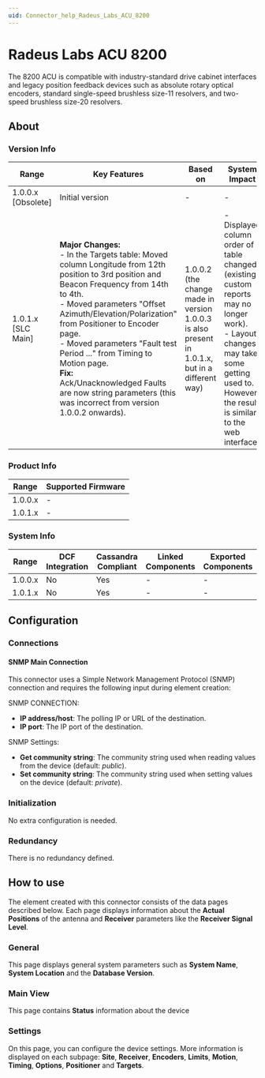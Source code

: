 ```yaml
---
uid: Connector_help_Radeus_Labs_ACU_8200
---
```


# Radeus Labs ACU 8200

The 8200 ACU is compatible with industry-standard drive cabinet interfaces and legacy position feedback devices such as absolute rotary optical encoders, standard single-speed brushless size-11 resolvers, and two-speed brushless size-20 resolvers.

## About

### Version Info

| Range | Key Features | Based on | System Impact |
|--|--|--|--|
| 1.0.0.x [Obsolete] | Initial version | - | - |
| 1.0.1.x [SLC Main] | **Major Changes:** <br>- In the Targets table: Moved column Longitude from 12th position to 3rd position and Beacon Frequency from 14th to 4th. <br>- Moved parameters "Offset Azimuth/Elevation/Polarization" from Positioner to Encoder page. <br>- Moved parameters "Fault test Period ..." from Timing to Motion page. <br>**Fix:** <br>Ack/Unacknowledged Faults are now string parameters (this was incorrect from version 1.0.0.2 onwards). | 1.0.0.2 (the change made in version 1.0.0.3 is also present in 1.0.1.x, but in a different way) | - Displayed column order of table changed (existing custom reports may no longer work). <br>- Layout changes may take some getting used to. However, the result is similar to the web interface. |

### Product Info

| Range     | Supported Firmware     |
|-----------|------------------------|
| 1.0.0.x   | -                      |
| 1.0.1.x   | -                      |

### System Info

| Range     | DCF Integration     | Cassandra Compliant     | Linked Components     | Exported Components     |
|-----------|---------------------|-------------------------|-----------------------|-------------------------|
| 1.0.0.x   | No                  | Yes                     | -                     | -                       |
| 1.0.1.x   | No                  | Yes                     | -                     | -                       |

## Configuration

### Connections

#### SNMP Main Connection

This connector uses a Simple Network Management Protocol (SNMP) connection and requires the following input during element creation:

SNMP CONNECTION:

- **IP address/host**: The polling IP or URL of the destination.
- **IP port**: The IP port of the destination.

SNMP Settings:

- **Get community string**: The community string used when reading values from the device (default: *public*).
- **Set community string**: The community string used when setting values on the device (default: *private*).

### Initialization

No extra configuration is needed.

### Redundancy

There is no redundancy defined.

## How to use

The element created with this connector consists of the data pages described below. Each page displays information about the **Actual Positions** of the antenna and **Receiver** parameters like the **Receiver Signal Level**.

### General

This page displays general system parameters such as **System Name**, **System Location** and the **Database Version**.

### Main View

This page contains **Status** information about the device

### Settings

On this page, you can configure the device settings. More information is displayed on each subpage: **Site**, **Receiver**, **Encoders**, **Limits**, **Motion**, **Timing**, **Options**, **Positioner** and **Targets**.

